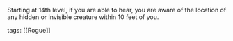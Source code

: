 Starting at 14th level, if you are able to hear, you are aware of the location of any hidden or invisible creature within 10 feet of you.

tags: [[Rogue]]